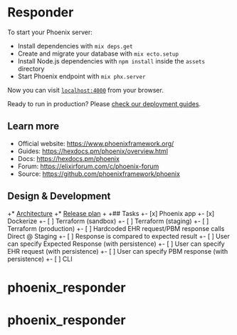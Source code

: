 # Responder

To start your Phoenix server:

  * Install dependencies with `mix deps.get`
  * Create and migrate your database with `mix ecto.setup`
  * Install Node.js dependencies with `npm install` inside the `assets` directory
  * Start Phoenix endpoint with `mix phx.server`

Now you can visit [`localhost:4000`](http://localhost:4000) from your browser.

Ready to run in production? Please [check our deployment guides](https://hexdocs.pm/phoenix/deployment.html).

## Learn more

  * Official website: https://www.phoenixframework.org/
  * Guides: https://hexdocs.pm/phoenix/overview.html
  * Docs: https://hexdocs.pm/phoenix
  * Forum: https://elixirforum.com/c/phoenix-forum
  * Source: https://github.com/phoenixframework/phoenix


## Design & Development
+* [Architecture](https://app.lucidchart.com/documents/edit/f80c7234-06f9-405e-928d-8c4de0ab15e9/0_0?beaconFlowId=B2623CA71FD04A67#?folder_id=home&browser=icon)
+* [Release plan](https://miro.com/app/board/o9J_krJSjOo=/)
+
+## Tasks
+- [x] Phoenix app
+- [x] Dockerize
+- [ ] Terraform (sandbox)
+- [ ] Terraform (staging)
+- [ ] Terraform (production)
+- [ ] Hardcoded EHR request/PBM response calls Direct @ Staging
+- [ ] Response is compared to expected result
+- [ ] User can specify Expected Response (with persistence)
+- [ ] User can specify EHR request (with persistence)
+- [ ] User can specify PBM response (with persistence)
+- [ ] CLI
# phoenix_responder
# phoenix_responder
